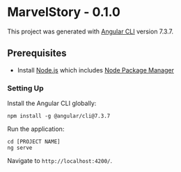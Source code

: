 # MarvelStory - 0.1.0

This project was generated with [Angular CLI](https://github.com/angular/angular-cli) version 7.3.7.



## Prerequisites

- Install [Node.js] which includes [Node Package Manager][npm]

### Setting Up

Install the Angular CLI globally:

```
npm install -g @angular/cli@7.3.7
```

Run the application:

```
cd [PROJECT NAME]
ng serve
```

Navigate to `http://localhost:4200/`.

[node.js]: https://nodejs.org/
[npm]: https://www.npmjs.com/get-npm